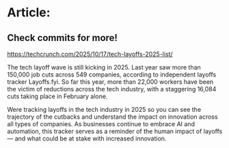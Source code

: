 # Article:

## Check commits for more!
https://techcrunch.com/2025/10/17/tech-layoffs-2025-list/

The tech layoff wave is still kicking in 2025. Last year saw more than 150,000 job cuts across 549 companies, according to independent layoffs tracker Layoffs.fyi. So far this year, more than 22,000 workers have been the victim of reductions across the tech industry, with a staggering 16,084 cuts taking place in February alone.

Were tracking layoffs in the tech industry in 2025 so you can see the trajectory of the cutbacks and understand the impact on innovation across all types of companies. As businesses continue to embrace AI and automation, this tracker serves as a reminder of the human impact of layoffs — and what could be at stake with increased innovation.